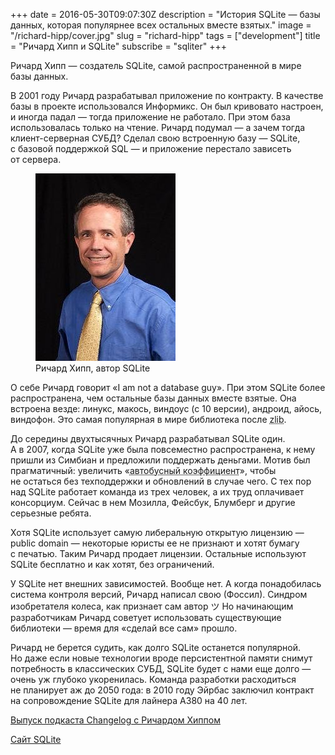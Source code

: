 +++
date = 2016-05-30T09:07:30Z
description = "История SQLite — базы данных, которая популярнее всех остальных вместе взятых."
image = "/richard-hipp/cover.jpg"
slug = "richard-hipp"
tags = ["development"]
title = "Ричард Хипп и SQLite"
subscribe = "sqliter"
+++

Ричард Хипп — создатель SQLite, самой распространенной в мире базы данных.

<div class="row">
<div class="col-xs-12 col-sm-7">
<p>В 2001 году Ричард разрабатывал приложение по контракту. В качестве базы в проекте использовался Информикс. Он был кривовато настроен, и иногда падал — тогда приложение не работало. При этом база использовалась только на чтение. Ричард подумал — а зачем тогда клиент-серверная СУБД? Сделал свою встроенную базу — SQLitе, с базовой поддержкой SQL — и приложение перестало зависеть от сервера.</p>
</div>
<div class="col-xs-6 col-sm-offset-1 col-sm-4">
  <figure>
    <img alt="Ричард Хипп" src="richard-hipp.jpg">
    <figcaption>Ричард Хипп, автор SQLite</figcaption>
  </figure>
</div>
</div>

О себе Ричард говорит «I am not a database guy». При этом SQLite более распространена, чем остальные базы данных вместе взятые. Она встроена везде: линукс, макось, виндоус (с 10 версии), андроид, айось, виндофон. Это самая популярная в мире библиотека после <abbr title="Используется для сжатия данных">zlib</abbr>.

До середины двухтысячных Ричард разрабатывал SQLite один. А в 2007, когда SQLite уже была повсеместно распространена, к нему пришли из Симбиан и предложили поддержать деньгами. Мотив был прагматичный: увеличить «<abbr title="Скольких разработчиков собьет автобус, прежде чем остановится разработка">автобусный коэффициент</abbr>», чтобы не остаться без техподдержки и обновлений в случае чего. С тех пор над SQLite работает команда из трех человек, а их труд оплачивает консорциум. Сейчас в нем Мозилла, Фейсбук, Блумберг и другие серьезные ребята.

Хотя SQLite использует самую либеральную открытую лицензию — public domain — некоторые юристы ее не признают и хотят бумагу с печатью. Таким Ричард продает лицензии. Остальные используют SQLite бесплатно и как хотят, без ограничений.

У SQLite нет внешних зависимостей. Вообще нет. А когда понадобилась система контроля версий, Ричард написал свою (Фоссил). Синдром изобретателя колеса, как признает сам автор ツ Но начинающим разработчикам Ричард советует использовать существующие библиотеки — время для «сделай все сам» прошло.

Ричард не берется судить, как долго SQLite останется популярной. Но даже если новые технологии вроде персистентной памяти снимут потребность в классических СУБД, SQLite будет с нами еще долго — очень уж глубоко укоренилась. Команда разработки расходиться не планирует аж до 2050 года: в 2010 году Эйрбас заключил контракт на сопровождение SQLite для лайнера A380 на 40 лет.

[Выпуск подкаста Changelog с Ричардом Хиппом](https://changelog.com/podcast/201)

[Сайт SQLite](https://www.sqlite.org/index.html)
